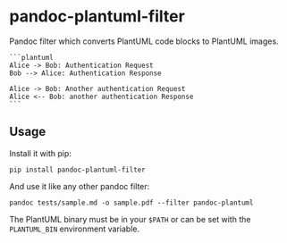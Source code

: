 # pandoc-plantuml-filter

Pandoc filter which converts PlantUML code blocks to PlantUML images.

````
```plantuml
Alice -> Bob: Authentication Request
Bob --> Alice: Authentication Response

Alice -> Bob: Another authentication Request
Alice <-- Bob: another authentication Response
```
````

## Usage

Install it with pip:

```
pip install pandoc-plantuml-filter
```

And use it like any other pandoc filter:

```
pandoc tests/sample.md -o sample.pdf --filter pandoc-plantuml
```

The PlantUML binary must be in your `$PATH` or can be set with the
`PLANTUML_BIN` environment variable.
